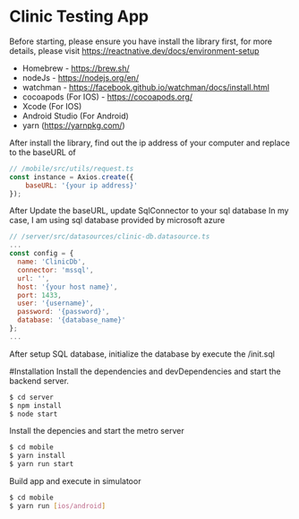 # Clinic Testing App

Before starting, please ensure you have install the library first, for more details, please visit https://reactnative.dev/docs/environment-setup
 - Homebrew - https://brew.sh/
 - nodeJs - https://nodejs.org/en/
 - watchman - https://facebook.github.io/watchman/docs/install.html
 - cocoapods (For IOS) - https://cocoapods.org/
 - Xcode (For IOS)
 - Android Studio (For Android)
 - yarn (https://yarnpkg.com/)

After install the library, find out the ip address of your computer and replace to the baseURL of 
```javascript
// /mobile/src/utils/request.ts
const instance = Axios.create({
    baseURL: '{your ip address}'
});
```

After Update the baseURL, update SqlConnector to your sql database
In my case, I am using sql database provided by microsoft azure
```javascript
// /server/src/datasources/clinic-db.datasource.ts
...
const config = {
  name: 'ClinicDb',
  connector: 'mssql',
  url: '',
  host: '{your host name}',
  port: 1433,
  user: '{username}',
  password: '{password}',
  database: '{database_name}'
};
...
```

After setup SQL database, initialize the database by execute the /init.sql
 
#Installation
Install the dependencies and devDependencies and start the backend server.
```bash
$ cd server
$ npm install
$ node start
```

Install the depencies and start the metro server
```bash
$ cd mobile
$ yarn install
$ yarn run start
```

Build app and execute in simulatoor
```bash
$ cd mobile
$ yarn run [ios/android]
```
